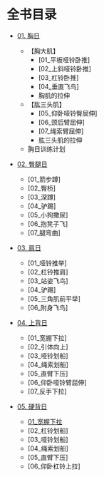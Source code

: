 # 全书目录
- [01. 胸日](01_胸日.md)
    - 【胸大肌】
        - [01_平板哑铃卧推]
        - [02_上斜哑铃卧推]
        - [03_杠铃卧推]
        - [04_垂直飞鸟]
        - 胸肌的拉伸
    -   【肱三头肌】
        - [05_仰卧哑铃臀屈伸]
        - [06_颈后臂屈伸]
        - [07_绳索臂屈伸]
        - 肱三头肌的拉伸
    - 胸日训练计划

- [02. 臀腿日](02_臀腿日.md)
    - [01_箭步蹲]
    - [02_臀桥]
    - [03_深蹲]
    - [04_驴踢]
    - [05_小狗撒尿]
    - [06_抱凳子飞]
    - [07_腿弯曲]

- [03. 肩日](03_肩日.md)
    - [01_哑铃推举]
    - [02_杠铃推肩]
    - [03_站姿飞鸟]
    - [04_驴踢]
    - [05_三角肌前平举]
    - [06_附身飞鸟]

- [04. 上背日](04_上背日.md)
    - [01_宽握下拉]
    - [02_引体向上]
    - [03_哑铃划船]
    - [04_绳索划船]
    - [05_直臂下压]
    - [06_仰卧哑铃臂屈伸]
    - [07_反手下拉]

- [05. 硬背日](05_硬背日.md)
    - [01_宽握下拉](0501_pull_down.md)
    - [02_杠铃划船]
    - [03_哑铃划船]
    - [04_绳索划船]
    - [05_直臂下压]
    - [06_仰卧杠铃上拉]
